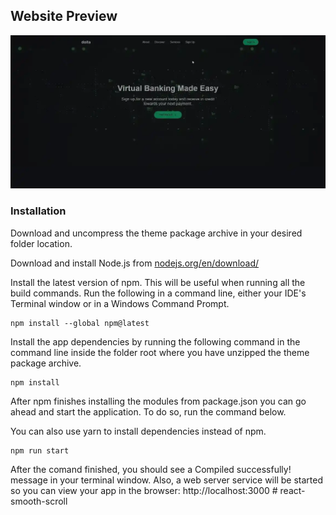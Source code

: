 ## Website Preview

![](./demos/vid.webp)

### Installation

Download and uncompress the theme package archive in your desired folder location.

Download and install Node.js from [nodejs.org/en/download/](https://nodejs.org/en/download/)

Install the latest version of npm. This will be useful when running all the build commands. Run the following in a command line, either your IDE's Terminal window or in a Windows Command Prompt.

    npm install --global npm@latest

Install the app dependencies by running the following command in the command line inside the folder root where you have unzipped the theme package archive.

    npm install

After npm finishes installing the modules from package.json you can go ahead and start the application. To do so, run the command below.

You can also use yarn to install dependencies instead of npm.

    npm run start

After the comand finished, you should see a Compiled successfully! message in your terminal window. Also, a web server service will be started so you can view your app in the browser: http://localhost:3000
#   r e a c t - s m o o t h - s c r o l l 
 
 